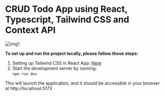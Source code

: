 # CRUD Todo App using React, Typescript, Tailwind CSS and Context API

![img1](https://github.com/user-attachments/assets/ff72ba91-818d-406c-935c-54a686c20c44)

**To set up and run the project locally, please follow these steps:**
1. Setting up Tailwind CSS in React App: [Here](https://tailwindcss.com/docs/guides/vite)
2. Start the development server by running:<br/>
   `npm run dev`

This will launch the application, and it should be accessible in your browser at http://localhost:5173
